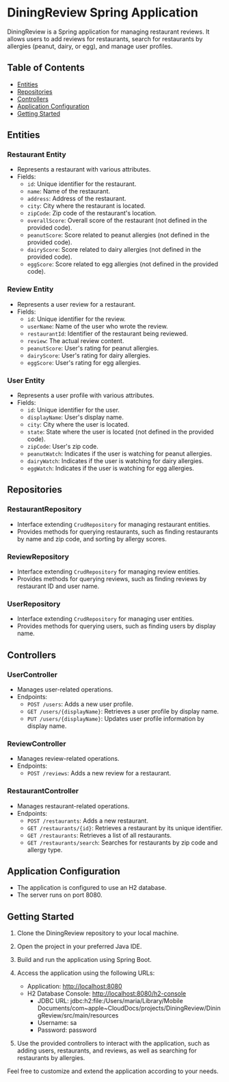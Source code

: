 # DiningReview Spring Application

DiningReview is a Spring application for managing restaurant reviews. It allows users to add reviews for restaurants, search for restaurants by allergies (peanut, dairy, or egg), and manage user profiles.

## Table of Contents
- [Entities](#entities)
- [Repositories](#repositories)
- [Controllers](#controllers)
- [Application Configuration](#application-configuration)
- [Getting Started](#getting-started)

## Entities<a name="entities"></a>

### Restaurant Entity
- Represents a restaurant with various attributes.
- Fields:
  - `id`: Unique identifier for the restaurant.
  - `name`: Name of the restaurant.
  - `address`: Address of the restaurant.
  - `city`: City where the restaurant is located.
  - `zipCode`: Zip code of the restaurant's location.
  - `overallScore`: Overall score of the restaurant (not defined in the provided code).
  - `peanutScore`: Score related to peanut allergies (not defined in the provided code).
  - `dairyScore`: Score related to dairy allergies (not defined in the provided code).
  - `eggScore`: Score related to egg allergies (not defined in the provided code).

### Review Entity
- Represents a user review for a restaurant.
- Fields:
  - `id`: Unique identifier for the review.
  - `userName`: Name of the user who wrote the review.
  - `restaurantId`: Identifier of the restaurant being reviewed.
  - `review`: The actual review content.
  - `peanutScore`: User's rating for peanut allergies.
  - `dairyScore`: User's rating for dairy allergies.
  - `eggScore`: User's rating for egg allergies.

### User Entity
- Represents a user profile with various attributes.
- Fields:
  - `id`: Unique identifier for the user.
  - `displayName`: User's display name.
  - `city`: City where the user is located.
  - `state`: State where the user is located (not defined in the provided code).
  - `zipCode`: User's zip code.
  - `peanutWatch`: Indicates if the user is watching for peanut allergies.
  - `dairyWatch`: Indicates if the user is watching for dairy allergies.
  - `eggWatch`: Indicates if the user is watching for egg allergies.

## Repositories<a name="repositories"></a>

### RestaurantRepository
- Interface extending `CrudRepository` for managing restaurant entities.
- Provides methods for querying restaurants, such as finding restaurants by name and zip code, and sorting by allergy scores.

### ReviewRepository
- Interface extending `CrudRepository` for managing review entities.
- Provides methods for querying reviews, such as finding reviews by restaurant ID and user name.

### UserRepository
- Interface extending `CrudRepository` for managing user entities.
- Provides methods for querying users, such as finding users by display name.

## Controllers<a name="controllers"></a>

### UserController
- Manages user-related operations.
- Endpoints:
  - `POST /users`: Adds a new user profile.
  - `GET /users/{displayName}`: Retrieves a user profile by display name.
  - `PUT /users/{displayName}`: Updates user profile information by display name.

### ReviewController
- Manages review-related operations.
- Endpoints:
  - `POST /reviews`: Adds a new review for a restaurant.
  
### RestaurantController
- Manages restaurant-related operations.
- Endpoints:
  - `POST /restaurants`: Adds a new restaurant.
  - `GET /restaurants/{id}`: Retrieves a restaurant by its unique identifier.
  - `GET /restaurants`: Retrieves a list of all restaurants.
  - `GET /restaurants/search`: Searches for restaurants by zip code and allergy type.

## Application Configuration<a name="application-configuration"></a>

- The application is configured to use an H2 database.
- The server runs on port 8080.

## Getting Started<a name="getting-started"></a>

1. Clone the DiningReview repository to your local machine.

2. Open the project in your preferred Java IDE.

3. Build and run the application using Spring Boot.

4. Access the application using the following URLs:
   - Application: [http://localhost:8080](http://localhost:8080)
   - H2 Database Console: [http://localhost:8080/h2-console](http://localhost:8080/h2-console)
     - JDBC URL: jdbc:h2:file:/Users/maria/Library/Mobile Documents/com~apple~CloudDocs/projects/DiningReview/DiningReview/src/main/resources
     - Username: sa
     - Password: password

5. Use the provided controllers to interact with the application, such as adding users, restaurants, and reviews, as well as searching for restaurants by allergies.

Feel free to customize and extend the application according to your needs.
